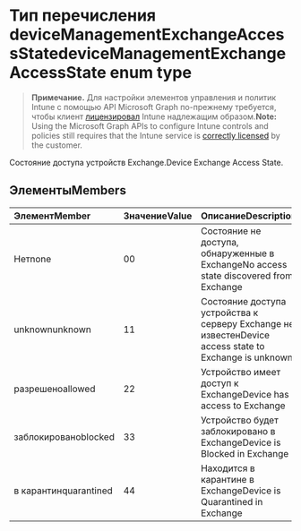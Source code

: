 # <a name="devicemanagementexchangeaccessstate-enum-type"></a><span data-ttu-id="04012-101">Тип перечисления deviceManagementExchangeAccessState</span><span class="sxs-lookup"><span data-stu-id="04012-101">deviceManagementExchangeAccessState enum type</span></span>

> <span data-ttu-id="04012-102">**Примечание.** Для настройки элементов управления и политик Intune с помощью API Microsoft Graph по-прежнему требуется, чтобы клиент [лицензировал](https://go.microsoft.com/fwlink/?linkid=839381) Intune надлежащим образом.</span><span class="sxs-lookup"><span data-stu-id="04012-102">**Note:** Using the Microsoft Graph APIs to configure Intune controls and policies still requires that the Intune service is [correctly licensed](https://go.microsoft.com/fwlink/?linkid=839381) by the customer.</span></span>

<span data-ttu-id="04012-103">Состояние доступа устройств Exchange.</span><span class="sxs-lookup"><span data-stu-id="04012-103">Device Exchange Access State.</span></span>
## <a name="members"></a><span data-ttu-id="04012-104">Элементы</span><span class="sxs-lookup"><span data-stu-id="04012-104">Members</span></span>
|<span data-ttu-id="04012-105">Элемент</span><span class="sxs-lookup"><span data-stu-id="04012-105">Member</span></span>|<span data-ttu-id="04012-106">Значение</span><span class="sxs-lookup"><span data-stu-id="04012-106">Value</span></span>|<span data-ttu-id="04012-107">Описание</span><span class="sxs-lookup"><span data-stu-id="04012-107">Description</span></span>|
|:---|:---|:---|
|<span data-ttu-id="04012-108">Нет</span><span class="sxs-lookup"><span data-stu-id="04012-108">none</span></span>|<span data-ttu-id="04012-109">0</span><span class="sxs-lookup"><span data-stu-id="04012-109">0</span></span>|<span data-ttu-id="04012-110">Состояние не доступа, обнаруженные в Exchange</span><span class="sxs-lookup"><span data-stu-id="04012-110">No access state discovered from Exchange</span></span>|
|<span data-ttu-id="04012-111">unknown</span><span class="sxs-lookup"><span data-stu-id="04012-111">unknown</span></span>|<span data-ttu-id="04012-112">1</span><span class="sxs-lookup"><span data-stu-id="04012-112">1</span></span>|<span data-ttu-id="04012-113">Состояние доступа устройства к серверу Exchange не известен</span><span class="sxs-lookup"><span data-stu-id="04012-113">Device access state to Exchange is unknown</span></span>|
|<span data-ttu-id="04012-114">разрешено</span><span class="sxs-lookup"><span data-stu-id="04012-114">allowed</span></span>|<span data-ttu-id="04012-115">2</span><span class="sxs-lookup"><span data-stu-id="04012-115">2</span></span>|<span data-ttu-id="04012-116">Устройство имеет доступ к Exchange</span><span class="sxs-lookup"><span data-stu-id="04012-116">Device has access to Exchange</span></span>|
|<span data-ttu-id="04012-117">заблокировано</span><span class="sxs-lookup"><span data-stu-id="04012-117">blocked</span></span>|<span data-ttu-id="04012-118">3</span><span class="sxs-lookup"><span data-stu-id="04012-118">3</span></span>|<span data-ttu-id="04012-119">Устройство будет заблокировано в Exchange</span><span class="sxs-lookup"><span data-stu-id="04012-119">Device is Blocked in Exchange</span></span>|
|<span data-ttu-id="04012-120">в карантин</span><span class="sxs-lookup"><span data-stu-id="04012-120">quarantined</span></span>|<span data-ttu-id="04012-121">4</span><span class="sxs-lookup"><span data-stu-id="04012-121">4</span></span>|<span data-ttu-id="04012-122">Находится в карантине в Exchange</span><span class="sxs-lookup"><span data-stu-id="04012-122">Device is Quarantined in Exchange</span></span>|




